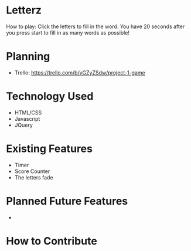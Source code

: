 # Letterz

How to play: Click the letters to fill in the word. You have 20 seconds after you press start to fill in as many words as possible!

# Planning

* Trello: https://trello.com/b/vGZyZSdw/project-1-game

# Technology Used

* HTML/CSS
* Javascript
* JQuery

# Existing Features

* Timer
* Score Counter
* The letters fade

# Planned Future Features

* 

# How to Contribute